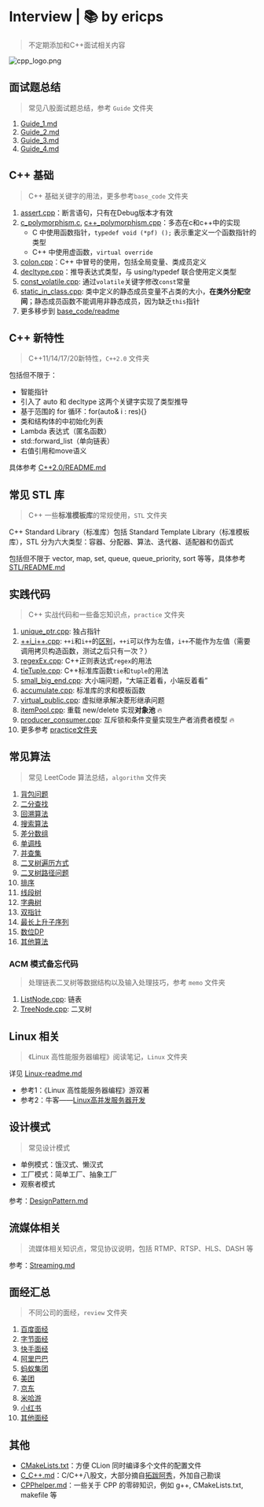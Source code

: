 # Interview | 📚 by ericps

> 不定期添加和C++面试相关内容

![cpp_logo.png](https://s2.loli.net/2022/07/06/Acvw3IJBZFTnmb6.png)



## 面试题总结

> 常见八股面试题总结，参考 `Guide` 文件夹

1. [Guide_1.md](Guide/Guide_1.md)
2. [Guide_2.md](Guide/Guide_2.md)
3. [Guide_3.md](Guide/Guide_3.md)
3. [Guide_4.md](Guide/Guide_4.md)



## C++ 基础

> C++ 基础关键字的用法，更多参考`base_code` 文件夹

1. [assert.cpp](base_code/assert.cpp)：断言语句，只有在Debug版本才有效
2. [c_polymorphism.c](c_polymorphism.c), [c++_polymorphism.cpp](base_code/c++_polymorphism.cpp)：多态在c和c++中的实现
   - C 中使用函数指针，`typedef void (*pf) ();` 表示重定义一个函数指针的类型
   - C++ 中使用虚函数，`virtual override`
3. [colon.cpp](base_code/colon.cpp)：C++ 中冒号的使用，包括全局变量、类成员定义
4. [decltype.cpp](base_code/decltype.cpp)：推导表达式类型，与 using/typedef 联合使用定义类型
4. [const_volatile.cpp](base_code/const_volatile.cpp): 通过`volatile`关键字修改`const`常量
4. [static_in_class.cpp](base_code/static_in_class.cpp): 类中定义的静态成员变量不占类的大小，**在类外分配空间**；静态成员函数不能调用非静态成员，因为缺乏`this`指针
5. 更多移步到 [base_code/readme](base_code) 



## C++ 新特性

> C++11/14/17/20新特性，`C++2.0` 文件夹

包括但不限于：
- 智能指针
- 引入了 auto 和 decltype 这两个关键字实现了类型推导
- 基于范围的 for 循环：for(auto& i : res){}
- 类和结构体的中初始化列表
- Lambda 表达式（匿名函数）
- std::forward_list（单向链表）
- 右值引用和move语义

具体参考 [C++2.0/README.md](C++2.0)



## 常见 STL 库

> C++ 一些**标准模板库**的常规使用，`STL` 文件夹

C++ Standard Library（标准库）包括 Standard Template Library（标准模板库），STL 分为六大类型：容器、分配器、算法、迭代器、适配器和仿函式

包括但不限于 vector, map, set, queue, queue_priority, sort 等等，具体参考 [STL/README.md](STL)



## 实践代码

> C++ 实战代码和一些备忘知识点，`practice` 文件夹

1. [unique_ptr.cpp](practice/unique_ptr_ex.cpp): 独占指针
4. [++i_i++.cpp](practice/++i_i++.cpp): `++i`和`i++`的[区别](https://www.php.cn/csharp-article-443596.html)，`++i`可以作为左值，`i++`不能作为左值（需要调用拷贝构造函数，测试之后只有一次？）
5. [regexEx.cpp](practice/regexEx.cpp): C++正则表达式`regex`的用法
6. [tieTuple.cpp](practice/tieTuple.cpp): C++标准库函数`tie`和`tuple`的用法
7. [small_big_end.cpp](practice/small_big_end.cpp): 大小端问题，“大端正着看，小端反着看”
8. [accumulate.cpp](practice/accumulate.cpp): 标准库的求和模板函数
8. [virtual_public.cpp](practice/virtual_public.cpp): 虚拟继承解决菱形继承问题
8. [itemPool.cpp](practice/itemPool.cpp): 重载 new/delete 实现**对象池** :fire:
8. [producer_consumer.cpp](producer_consumer.cpp): 互斥锁和条件变量实现生产者消费者模型 :fire:
9. 更多参考 [practice文件夹](practice) 



## 常见算法

> 常见 LeetCode 算法总结，`algorithm` 文件夹

1. [背包问题](algorithm/背包问题.md)
2. [二分查找](algorithm/二分查找.md)
3. [回溯算法](algorithm/回溯算法.md)
4. [搜索算法](algorithm/搜索算法.md)
5. [差分数组](algorithm/差分数组.md)
6. [单调栈](algorithm/单调栈.md)
7. [并查集](algorithm/并查集.md)
8. [二叉树遍历方式](algorithm/二叉树遍历方式.md)
9. [二叉树路径问题](algorithm/二叉树路径问题.md)
10. [排序](algorithm/排序.md)
11. [线段树](algorithm/线段树.md)
12. [字典树](algorithm/字典树.md)
13. [双指针](algorithm/双指针.md)
14. [最长上升子序列](algorithm/最长上升子序列.md)
15. [数位DP](algorithm/数位DP.md)
16. [其他算法](algorithm/others.md)



### ACM 模式备忘代码

> 处理链表二叉树等数据结构以及输入处理技巧，参考 `memo` 文件夹

1. [ListNode.cpp](memo/listnode.cpp): 链表
2. [TreeNode.cpp](memo/treenode.cpp): 二叉树



## Linux 相关
> 《Linux 高性能服务器编程》阅读笔记，`Linux` 文件夹

详见 [Linux-readme.md](./Linux/readme.md)

- 参考1：《Linux 高性能服务器编程》游双著
- 参考2：牛客——[Linux高并发服务器开发](https://www.nowcoder.com/courses/cover/live/504)



## 设计模式

> 常见设计模式

- 单例模式：饿汉式、懒汉式
- 工厂模式：简单工厂、抽象工厂
- 观察者模式

参考：[DesignPattern.md](DesignPattern.md)



## 流媒体相关

> 流媒体相关知识点，常见协议说明，包括 RTMP、RTSP、HLS、DASH 等

参考：[Streaming.md](Streaming.md)



## 面经汇总

> 不同公司的面经，`review` 文件夹

1. [百度面经](review/baidu.md)
2. [字节面经](review/bytedance.md)
3. [快手面经](review/kuaishou.md)
4. [阿里巴巴](review/alibaba.md)
5. [蚂蚁集团](review/antgroup.md)
6. [美团](review/meituan.md)
7. [京东](review/jingdong.md)
8. [米哈游](review/mihoyo.md)
9. [小红书](review/redxhs.md)
10. [其他面经](review/others.md)




## 其他

- [CMakeLists.txt](CMakeLists.txt)：方便 CLion 同时编译多个文件的配置文件
- [C_C++.md](C_C++.md)：C/C++八股文，大部分摘自[拓跋阿秀](https://github.com/forthespada/InterviewGuide)，外加自己勘误
- [CPPhelper.md](CPPhelper.md)：一些关于 CPP 的零碎知识，例如 g++, CMakeLists.txt, makefile 等

